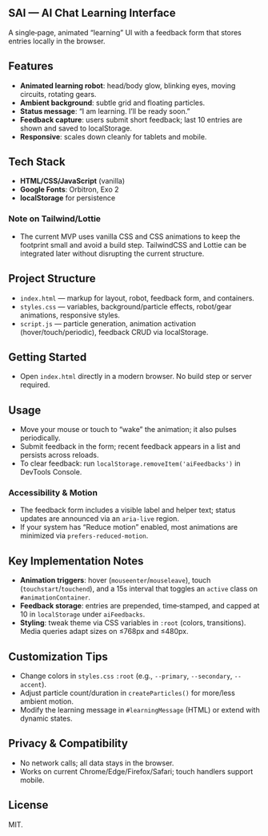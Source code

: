 ## SAI — AI Chat Learning Interface

A single‑page, animated “learning” UI with a feedback form that stores entries locally in the browser.

## Features
- **Animated learning robot**: head/body glow, blinking eyes, moving circuits, rotating gears.
- **Ambient background**: subtle grid and floating particles.
- **Status message**: “I am learning. I’ll be ready soon.”
- **Feedback capture**: users submit short feedback; last 10 entries are shown and saved to localStorage.
- **Responsive**: scales down cleanly for tablets and mobile.

## Tech Stack
- **HTML/CSS/JavaScript** (vanilla)
- **Google Fonts**: Orbitron, Exo 2
- **localStorage** for persistence

### Note on Tailwind/Lottie
- The current MVP uses vanilla CSS and CSS animations to keep the footprint small and avoid a build step. TailwindCSS and Lottie can be integrated later without disrupting the current structure.

## Project Structure
- `index.html` — markup for layout, robot, feedback form, and containers.
- `styles.css` — variables, background/particle effects, robot/gear animations, responsive styles.
- `script.js` — particle generation, animation activation (hover/touch/periodic), feedback CRUD via localStorage.

## Getting Started
- Open `index.html` directly in a modern browser. No build step or server required.

## Usage
- Move your mouse or touch to “wake” the animation; it also pulses periodically.
- Submit feedback in the form; recent feedback appears in a list and persists across reloads.
- To clear feedback: run `localStorage.removeItem('aiFeedbacks')` in DevTools Console.

### Accessibility & Motion
- The feedback form includes a visible label and helper text; status updates are announced via an `aria-live` region.
- If your system has “Reduce motion” enabled, most animations are minimized via `prefers-reduced-motion`.

## Key Implementation Notes
- **Animation triggers**: hover (`mouseenter`/`mouseleave`), touch (`touchstart`/`touchend`), and a 15s interval that toggles an `active` class on `#animationContainer`.
- **Feedback storage**: entries are prepended, time‑stamped, and capped at 10 in `localStorage` under `aiFeedbacks`.
- **Styling**: tweak theme via CSS variables in `:root` (colors, transitions). Media queries adapt sizes on ≤768px and ≤480px.

## Customization Tips
- Change colors in `styles.css` `:root` (e.g., `--primary`, `--secondary`, `--accent`).
- Adjust particle count/duration in `createParticles()` for more/less ambient motion.
- Modify the learning message in `#learningMessage` (HTML) or extend with dynamic states.

## Privacy & Compatibility
- No network calls; all data stays in the browser.
- Works on current Chrome/Edge/Firefox/Safari; touch handlers support mobile.

## License
MIT.
